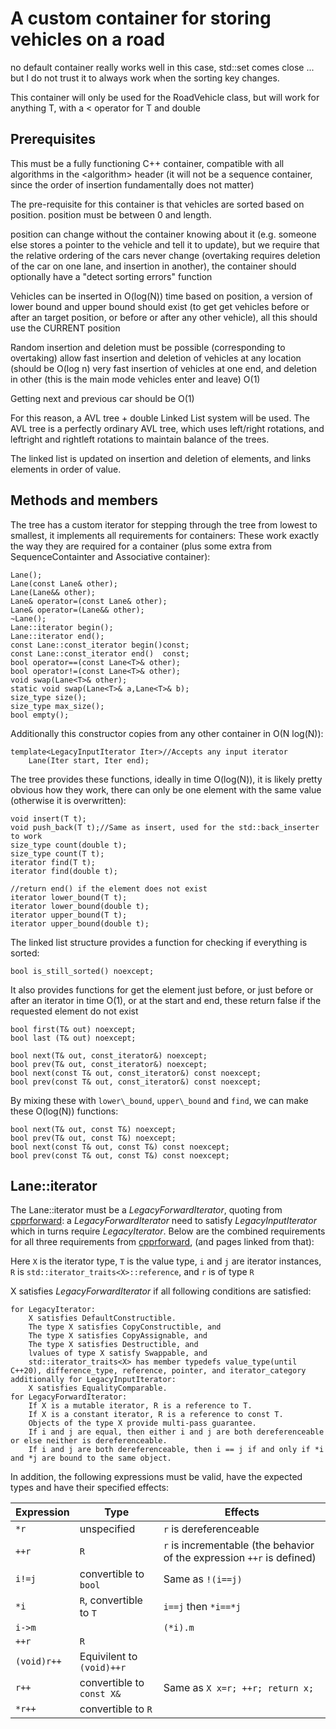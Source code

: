 A custom container for storing vehicles on a road
============
no default container really works well in this case, std::set comes close ... but I do not trust it to always work when the sorting key changes.

This container will only be used for the RoadVehicle class, but will work for anything T, with a < operator for T and double

Prerequisites
-------

This must be a fully functioning C++ container, compatible with all algorithms in the \<algorithm\> header (it will not be a sequence container, since the order of insertion fundamentally does not matter)

The pre-requisite for this container is that vehicles are sorted based on position.
position must be between 0 and length.

position can change without the container knowing about it (e.g. someone else stores a pointer to the vehicle and tell it to update), but we require that the relative ordering of the cars never change (overtaking requires deletion of the car on one lane, and insertion in another), the container should optionally have a "detect sorting errors" function

Vehicles can be inserted in O(log(N)) time based on position, a version of lower bound and upper bound should exist (to get get vehicles before or after an target position, or before or after any other vehicle), all this should use the CURRENT position

Random insertion and deletion must be possible (corresponding to overtaking)
allow fast insertion and deletion of vehicles at any location (should be O(log n)
very fast insertion of vehicles at one end, and deletion in other (this is the main mode vehicles enter and leave) O(1)

Getting next and previous car should be O(1)

For this reason, a AVL tree + double Linked List system will be used.
The AVL tree is a perfectly ordinary AVL tree, which uses left/right rotations, and leftright and rightleft rotations to maintain balance of the trees.

The linked list is updated on insertion and deletion of elements, and links elements in order of value.

Methods and members
-----
The tree has a custom iterator for stepping through the tree from lowest to smallest, it implements all requirements for containers: These work exactly the way they are required for a container (plus some extra from SequenceContainter and Associative container):


    Lane();
    Lane(const Lane& other);
    Lane(Lane&& other);
    Lane& operator=(const Lane& other);
    Lane& operator=(Lane&& other);
    ~Lane();
    Lane::iterator begin();
    Lane::iterator end();
    const Lane::const_iterator begin()const;
    const Lane::const_iterator end()  const;
    bool operator==(const Lane<T>& other);
    bool operator!=(const Lane<T>& other);
    void swap(Lane<T>& other);
    static void swap(Lane<T>& a,Lane<T>& b);
    size_type size();
    size_type max_size();
    bool empty();

Additionally this constructor copies from any other container in O(N log(N)):


    template<LegacyInputIterator Iter>//Accepts any input iterator
        Lane(Iter start, Iter end);


The tree provides these functions, ideally in time O(log(N)), it is likely pretty obvious how they work, there can only be one element with the same value (otherwise it is overwritten):

    void insert(T t);
    void push_back(T t);//Same as insert, used for the std::back_inserter to work
    size_type count(double t);
    size_type count(T t);
    iterator find(T t);
    iterator find(double t);

    //return end() if the element does not exist
    iterator lower_bound(T t);
    iterator lower_bound(double t);
    iterator upper_bound(T t);
    iterator upper_bound(double t);

The linked list structure provides a function for checking if everything is sorted:

    bool is_still_sorted() noexcept;

It also provides functions for get the element just before, or just before or after an iterator in time O(1), or at the start and end, these return false if the requested element do not exist

    bool first(T& out) noexcept;
    bool last (T& out) noexcept;

    bool next(T& out, const_iterator&) noexcept;
    bool prev(T& out, const_iterator&) noexcept;
    bool next(const T& out, const_iterator&) const noexcept;
    bool prev(const T& out, const_iterator&) const noexcept;

By mixing these with `lower\_bound`, `upper\_bound` and `find`, we can make these O(log(N)) functions:

    bool next(T& out, const T&) noexcept;
    bool prev(T& out, const T&) noexcept;
    bool next(const T& out, const T&) const noexcept;
    bool prev(const T& out, const T&) const noexcept;

Lane::iterator
------
The Lane::iterator must be a *LegacyForwardIterator*, quoting  from [cpprforward]: a *LegacyForwardIterator* need to satisfy *LegacyInputIterator* which in turns require *LegacyIterator*. Below are the combined requirements for all three requirements from [cpprforward], (and pages linked from that):

Here `X` is the iterator type, `T` is the value type, `i` and `j` are iterator instances, `R` is `std::iterator_traits<X>::reference`, and `r` is of type `R`

X satisfies *LegacyForwardIterator* if all following conditions are satisfied:


    for LegacyIterator:
        X satisfies DefaultConstructible.
        The type X satisfies CopyConstructible, and
        The type X satisfies CopyAssignable, and
        The type X satisfies Destructible, and
        lvalues of type X satisfy Swappable, and
        std::iterator_traits<X> has member typedefs value_type(until C++20), difference_type, reference, pointer, and iterator_category
    additionally for LegacyInputIterator:
        X satisfies EqualityComparable.
    for LegacyForwardIterator:
        If X is a mutable iterator, R is a reference to T.
        If X is a constant iterator, R is a reference to const T.
        Objects of the type X provide multi-pass guarantee.
        If i and j are equal, then either i and j are both dereferenceable or else neither is dereferenceable.
        If i and j are both dereferenceable, then i == j if and only if *i and *j are bound to the same object.


In addition, the following expressions must be valid, have the expected types and have their specified effects:


|Expression   |	Type                      |  Effects                       |
|-------------|---------------------------|--------------------------------|
| `*r`        | unspecified               | `r` is dereferenceable         |
|`++r`        | `R`                       | `r` is incrementable (the behavior of the expression `++r` is defined)|
| `i!=j`      | convertible to `bool`     |Same as `!(i==j)`               |
| `*i`        |`R`, convertible to `T`    |`i==j` then `*i==*j`            |
| `i->m`      |                           |`(*i).m`                        |
| `++r`       | `R`                       |                                |
| `(void)r++` | Equivilent to `(void)++r` |                                |
|`r++`        | convertible to `const X&` | Same as `X x=r; ++r; return x;`|
| `*r++`      | convertible to `R`        |                                |





[cpprforward]:  https://en.cppreference.com/w/cpp/named_req/ForwardIterator "Cppreference, Forward Iterator"
